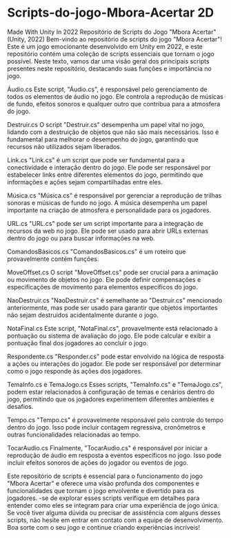 # Scripts-do-jogo-Mbora-Acertar 2D
Made With Unity In 2022
Repositório de Scripts do Jogo "Mbora Acertar" (Unity, 2022)
Bem-vindo ao repositório de scripts do jogo "Mbora Acertar"! Este é um jogo emocionante desenvolvido em Unity em 2022, e este repositório contém uma coleção de scripts essenciais que tornam o jogo possível. Neste texto, vamos dar uma visão geral dos principais scripts presentes neste repositório, destacando suas funções e importância no jogo.

Áudio.cs
Este script, "Áudio.cs", é responsável pelo gerenciamento de todos os elementos de áudio no jogo. Ele controla a reprodução de músicas de fundo, efeitos sonoros e qualquer outro que contribua para a atmosfera do jogo.

Destruir.cs
O script "Destruir.cs" desempenha um papel vital no jogo, lidando com a destruição de objetos que não são mais necessários. Isso é fundamental para melhorar o desempenho do jogo, garantindo que recursos não utilizados sejam liberados.

Link.cs
"Link.cs" é um script que pode ser fundamental para a conectividade e interação dentro do jogo. Ele pode ser responsável por estabelecer links entre diferentes elementos do jogo, permitindo que informações e ações sejam compartilhadas entre eles.

Música.cs
"Música.cs" é responsável por gerenciar a reprodução de trilhas sonoras e músicas de fundo no jogo. A música desempenha um papel importante na criação de atmosfera e personalidade para os jogadores.

URL.cs
"URL.cs" pode ser um script importante para a integração de recursos da web no jogo. Ele pode ser usado para abrir URLs externas dentro do jogo ou para buscar informações na web.

ComandosBásicos.cs
"ComandosBasicos.cs" é um roteiro que provavelmente contém funções.

MoveOffset.cs
O script "MoveOffset.cs" pode ser crucial para a animação ou movimento de objetos no jogo. Ele pode definir compensações e especificações de movimento para elementos específicos do jogo.

NaoDestruir.cs
"NaoDestruir.cs" é semelhante ao "Destruir.cs" mencionado anteriormente, mas pode ser usado para garantir que objetos importantes não sejam destruídos acidentalmente durante o jogo.

NotaFinal.cs
Este script, "NotaFinal.cs", provavelmente está relacionado à pontuação ou sistema de avaliação do jogo. Ele pode calcular e exibir a pontuação final dos jogadores ao concluir o jogo.

Respondente.cs
"Responder.cs" pode estar envolvido na lógica de resposta a ações ou interações do jogador. Ele pode ser responsável por determinar como o jogo responde às ações dos jogadores.

TemaInfo.cs e TemaJogo.cs
Esses scripts, "TemaInfo.cs" e "TemaJogo.cs", podem estar relacionados à configuração de temas e cenários dentro do jogo, permitindo que os jogadores experimentem diferentes ambientes e desafios.

Tempo.cs
"Tempo.cs" é provavelmente responsável pelo controle do tempo dentro do jogo. Isso pode incluir contagem regressiva, cronômetros e outras funcionalidades relacionadas ao tempo.

TocarAudio.cs
Finalmente, "TocarAudio.cs" é responsável por iniciar a reprodução de áudio em resposta a eventos específicos no jogo. Isso pode incluir efeitos sonoros de ações do jogador ou eventos de jogo.

Este repositório de scripts é essencial para o funcionamento do jogo "Mbora Acertar" e oferece uma visão profunda dos componentes e funcionalidades que tornam o jogo envolvente e divertido para os jogadores. -se de explorar esses scripts verifique em detalhes para entender como eles se integram para criar uma experiência de jogo única. Se você tiver alguma dúvida ou precisar de assistência com alguns desses scripts, não hesite em entrar em contato com a equipe de desenvolvimento. Boa sorte com o seu jogo e continue criando experiências incríveis!

